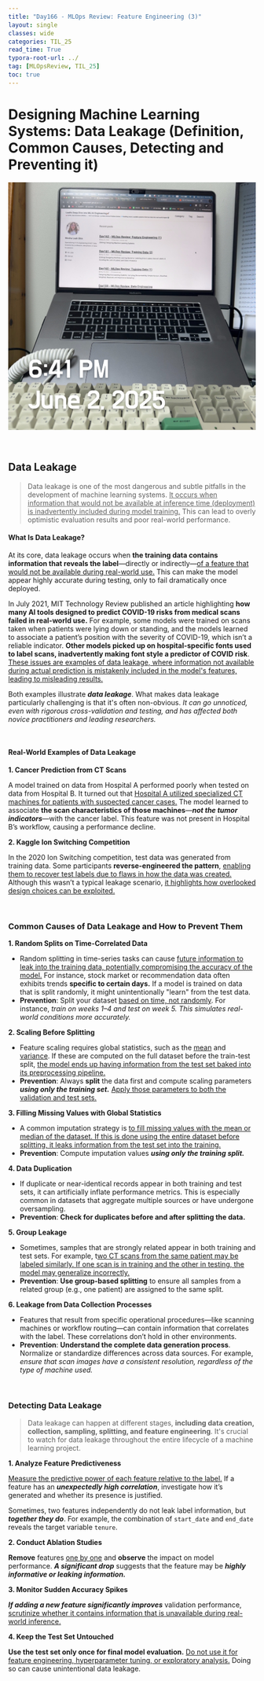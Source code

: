 ```yaml
---
title: "Day166 - MLOps Review: Feature Engineering (3)"
layout: single
classes: wide
categories: TIL_25
read_time: True
typora-root-url: ../
tag: [MLOpsReview, TIL_25]
toc: true 
---
```


# Designing Machine Learning Systems: Data Leakage (Definition, Common Causes, Detecting and Preventing it)

![D11E2466-03D9-4E1E-BAA7-D9D3E53EBE81](../../images/2025-06-02-TIL25_Day166/D11E2466-03D9-4E1E-BAA7-D9D3E53EBE81.jpeg)

<br>

## Data Leakage

> Data leakage is one of the most dangerous and subtle pitfalls in the development of machine learning systems. <u>It occurs when information that would not be available at inference time (deployment) is inadvertently included during model training.</u> This can lead to overly optimistic evaluation results and poor real-world performance.

#### What Is Data Leakage?

At its core, data leakage occurs when **the training data contains information that reveals the label**—directly or indirectly—<u>of a feature that would not be available during real-world use.</u> This can make the model appear highly accurate during testing, only to fail dramatically once deployed.

In July 2021, MIT Technology Review published an article highlighting **how many AI tools designed to predict COVID-19 risks from medical scans failed in real-world use.** For example, some models were trained on scans taken when patients were lying down or standing, and the models learned to associate a patient’s position with the severity of COVID-19, which isn’t a reliable indicator. **Other models picked up on hospital-specific fonts used to label scans, inadvertently making font style a predictor of COVID risk**. <u>These issues are examples of data leakage, where information not available during actual prediction is mistakenly included in the model's features, leading to misleading results.</u>

Both examples illustrate ***data leakage***. What makes data leakage particularly challenging is that it's often non-obvious. *It can go unnoticed, even with rigorous cross-validation and testing, and has affected both novice practitioners and leading researchers.*

<br>

#### Real-World Examples of Data Leakage

**1. Cancer Prediction from CT Scans**

A model trained on data from Hospital A performed poorly when tested on data from Hospital B. It turned out that <u>Hospital A utilized specialized CT machines for patients with suspected cancer cases.</u> The model learned to associate **the scan characteristics of those machines**—***not the tumor indicators***—with the cancer label. This feature was not present in Hospital B’s workflow, causing a performance decline.

**2. Kaggle Ion Switching Competition**

In the 2020 Ion Switching competition, test data was generated from training data. Some participants **reverse-engineered the pattern**, <u>enabling them to recover test labels due to flaws in how the data was created.</u> Although this wasn’t a typical leakage scenario, <u>it highlights how overlooked design choices can be exploited.</u>

<br>

### Common Causes of Data Leakage and How to Prevent Them

**1. Random Splits on Time-Correlated Data**

- Random splitting in time-series tasks can cause <u>future information to leak into the training data, potentially compromising the accuracy of the model.</u> For instance, stock market or recommendation data often exhibits trends **specific to certain days.** If a model is trained on data that is split randomly, it might unintentionally "learn" from the test data.
- **Prevention**: Split your dataset <u>based on time, not randomly</u>. For instance, *train on weeks 1–4 and test on week 5. This simulates real-world conditions more accurately.*

**2. Scaling Before Splitting**

- Feature scaling requires global statistics, such as the <u>mean</u> and <u>variance</u>. If these are computed on the full dataset before the train-test split, <u>the model ends up having information from the test set baked into its preprocessing pipeline.</u>
- **Prevention**: Always **split** the data first and compute scaling parameters ***using only the training set.*** <u>Apply those parameters to both the validation and test sets.</u>

**3. Filling Missing Values with Global Statistics**

- A common imputation strategy is <u>to fill missing values with the mean or median of the dataset. If this is done using the entire dataset before splitting, it leaks information from the test set into the training.</u>
- **Prevention**: Compute imputation values ***using only the training split.***

**4. Data Duplication**

- If duplicate or near-identical records appear in both training and test sets, it can artificially inflate performance metrics. This is especially common in datasets that aggregate multiple sources or have undergone oversampling.
- **Prevention**: **Check for duplicates before and after splitting the data.**

**5. Group Leakage**

- Sometimes, samples that are strongly related appear in both training and test sets. For example, t<u>wo CT scans from the same patient may be labeled similarly. If one scan is in training and the other in testing, the model may generalize incorrectly.</u>
- **Prevention**: **Use group-based splitting** to ensure all samples from a related group (e.g., one patient) are assigned to the same split.

**6. Leakage from Data Collection Processes**

- Features that result from specific operational procedures—like scanning machines or workflow routing—can contain information that correlates with the label. These correlations don’t hold in other environments.
- **Prevention**: **Understand the complete data generation process**. Normalize or standardize differences across data sources. For example, *ensure that scan images have a consistent resolution, regardless of the type of machine used.*

<br>

### Detecting Data Leakage

> Data leakage can happen at different stages, **including data creation, collection, sampling, splitting, and feature engineering**. It's crucial to watch for data leakage throughout the entire lifecycle of a machine learning project. 

**1. Analyze Feature Predictiveness**

<u>Measure the predictive power of each feature relative to the label.</u> If a feature has an ***unexpectedly high correlation***, investigate how it’s generated and whether its presence is justified.

Sometimes, two features independently do not leak label information, but ***together they do***. For example, the combination of `start_date` and `end_date` reveals the target variable `tenure`.

**2. Conduct Ablation Studies**

**Remove** features <u>one by one</u> and **observe** the impact on model performance. ***A significant drop*** suggests that the feature may be ***highly informative or leaking information.***

**3. Monitor Sudden Accuracy Spikes**

***If adding a new feature significantly improves*** validation performance, <u>scrutinize whether it contains information that is unavailable during real-world inference.</u>

**4. Keep the Test Set Untouched**

**Use the test set only once for final model evaluation.** <u>Do not use it for feature engineering, hyperparameter tuning, or exploratory analysis.</u> Doing so can cause unintentional data leakage.

<br><Br>

